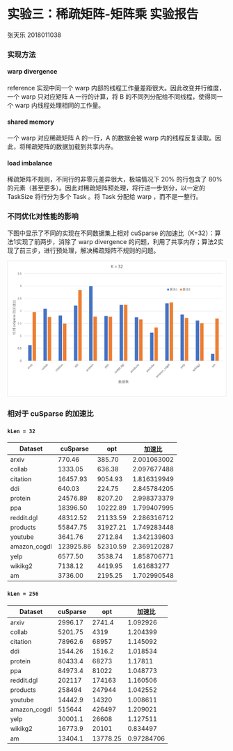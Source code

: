 # 实验三：稀疏矩阵-矩阵乘 实验报告

张天乐 2018011038

### 实现方法

#### warp divergence

reference 实现中同一个 warp 内部的线程工作量差距很大。因此改变并行维度，一个 warp 只对应矩阵 A 一行的计算，将 B 的不同列分配给不同线程，使得同一个 warp 内线程处理相同的工作量。

#### shared memory

一个 warp 对应稀疏矩阵 A 的一行，A 的数据会被 warp 内的线程反复读取。因此，将稀疏矩阵的数据加载到共享内存。

#### load imbalance

稀疏矩阵不规则，不同行的非零元差异很大，极端情况下 20% 的行包含了 80% 的元素（甚至更多）。因此对稀疏矩阵预处理，将行进一步划分，以一定的 TaskSize 将行分为多个 Task 。将 Task 分配给 warp ，而不是一整行。

### 不同优化对性能的影响

下图中显示了不同的实现在不同数据集上相对 cuSparse 的加速比（K=32）：算法1实现了前两步，消除了 warp divergence 的问题，利用了共享内存；算法2实现了前三步，进行预处理，解决稀疏矩阵不规则的问题。

![](./img/img1.png)

### 相对于 cuSparse 的加速比

#### `kLen = 32`

| Dataset      | cuSparse  | opt      | 加速比         |
| ------------ | --------- | -------- | ----------- |
| arxiv        | 770.46    | 385.70   | 2.001063002 |
| collab       | 1333.05   | 636.38   | 2.097677488 |
| citation     | 16457.93  | 9054.93  | 1.816319949 |
| ddi          | 640.03    | 224.75   | 2.845784205 |
| protein      | 24576.89  | 8207.20  | 2.998373379 |
| ppa          | 18396.50  | 10222.89 | 1.799407995 |
| reddit.dgl   | 48312.52  | 21133.59 | 2.286316712 |
| products     | 55847.75  | 31927.21 | 1.749283448 |
| youtube      | 3641.76   | 2712.84  | 1.342139603 |
| amazon_cogdl | 123925.86 | 52310.59 | 2.369120287 |
| yelp         | 6577.50   | 3538.74  | 1.858706771 |
| wikikg2      | 7138.12   | 4419.95  | 1.61683277  |
| am           | 3736.00   | 2195.25  | 1.702990548 |

#### `kLen = 256`

| Dataset      | cuSparse | opt      | 加速比        |
| ------------ | -------- | -------- | ---------- |
| arxiv        | 2996.17  | 2741.4   | 1.092926   |
| collab       | 5201.75  | 4319     | 1.204399   |
| citation     | 78962.6  | 68957    | 1.145092   |
| ddi          | 1544.26  | 1516.2   | 1.018534   |
| protein      | 80433.4  | 68273    | 1.17811    |
| ppa          | 84973.4  | 81022    | 1.048773   |
| reddit.dgl   | 202117   | 174163   | 1.160506   |
| products     | 258494   | 247944   | 1.042552   |
| youtube      | 14442.9  | 14320    | 1.008611   |
| amazon_cogdl | 515644   | 426497   | 1.209021   |
| yelp         | 30001.1  | 26608    | 1.127511   |
| wikikg2      | 16773.9  | 20101    | 0.834497   |
| am           | 13404.1  | 13778.25 | 0.97284706 |
